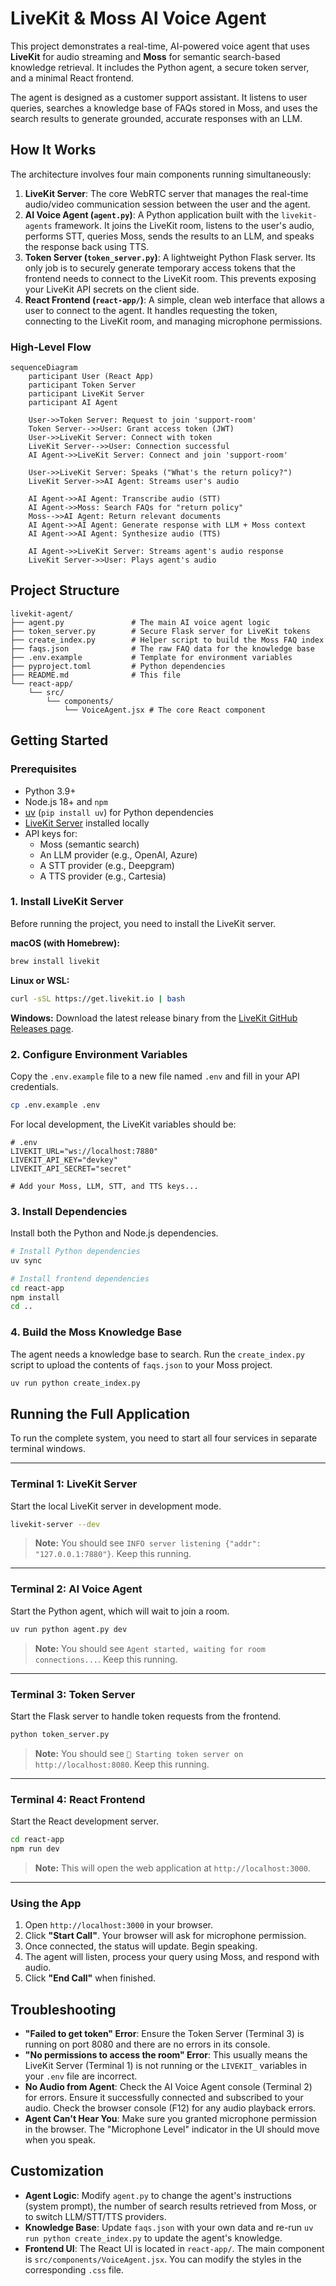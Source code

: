 # LiveKit & Moss AI Voice Agent

This project demonstrates a real-time, AI-powered voice agent that uses **LiveKit** for audio streaming and **Moss** for semantic search-based knowledge retrieval. It includes the Python agent, a secure token server, and a minimal React frontend.

The agent is designed as a customer support assistant. It listens to user queries, searches a knowledge base of FAQs stored in Moss, and uses the search results to generate grounded, accurate responses with an LLM.

## How It Works

The architecture involves four main components running simultaneously:

1.  **LiveKit Server**: The core WebRTC server that manages the real-time audio/video communication session between the user and the agent.
2.  **AI Voice Agent (`agent.py`)**: A Python application built with the `livekit-agents` framework. It joins the LiveKit room, listens to the user's audio, performs STT, queries Moss, sends the results to an LLM, and speaks the response back using TTS.
3.  **Token Server (`token_server.py`)**: A lightweight Python Flask server. Its only job is to securely generate temporary access tokens that the frontend needs to connect to the LiveKit room. This prevents exposing your LiveKit API secrets on the client side.
4.  **React Frontend (`react-app/`)**: A simple, clean web interface that allows a user to connect to the agent. It handles requesting the token, connecting to the LiveKit room, and managing microphone permissions.

### High-Level Flow

```mermaid
sequenceDiagram
    participant User (React App)
    participant Token Server
    participant LiveKit Server
    participant AI Agent

    User->>Token Server: Request to join 'support-room'
    Token Server-->>User: Grant access token (JWT)
    User->>LiveKit Server: Connect with token
    LiveKit Server-->>User: Connection successful
    AI Agent->>LiveKit Server: Connect and join 'support-room'
    
    User->>LiveKit Server: Speaks ("What's the return policy?")
    LiveKit Server->>AI Agent: Streams user's audio
    
    AI Agent->>AI Agent: Transcribe audio (STT)
    AI Agent->>Moss: Search FAQs for "return policy"
    Moss-->>AI Agent: Return relevant documents
    AI Agent->>AI Agent: Generate response with LLM + Moss context
    AI Agent->>AI Agent: Synthesize audio (TTS)
    
    AI Agent->>LiveKit Server: Streams agent's audio response
    LiveKit Server->>User: Plays agent's audio
```

## Project Structure

```text
livekit-agent/
├── agent.py               # The main AI voice agent logic
├── token_server.py        # Secure Flask server for LiveKit tokens
├── create_index.py        # Helper script to build the Moss FAQ index
├── faqs.json              # The raw FAQ data for the knowledge base
├── .env.example           # Template for environment variables
├── pyproject.toml         # Python dependencies
├── README.md              # This file
└── react-app/
    └── src/
        └── components/
            └── VoiceAgent.jsx # The core React component
```

## Getting Started

### Prerequisites

*   Python 3.9+
*   Node.js 18+ and `npm`
*   [uv](https://github.com/astral-sh/uv) (`pip install uv`) for Python dependencies
*   [LiveKit Server](https://docs.livekit.io/oss/deployment/local/) installed locally
*   API keys for:
    *   Moss (semantic search)
    *   An LLM provider (e.g., OpenAI, Azure)
    *   A STT provider (e.g., Deepgram)
    *   A TTS provider (e.g., Cartesia)

### 1. Install LiveKit Server

Before running the project, you need to install the LiveKit server.

**macOS (with Homebrew):**
```bash
brew install livekit
```

**Linux or WSL:**
```bash
curl -sSL https://get.livekit.io | bash
```

**Windows:**
Download the latest release binary from the [LiveKit GitHub Releases page](https://github.com/livekit/livekit/releases).

### 2. Configure Environment Variables

Copy the `.env.example` file to a new file named `.env` and fill in your API credentials.

```bash
cp .env.example .env
```

For local development, the LiveKit variables should be:

```env
# .env
LIVEKIT_URL="ws://localhost:7880"
LIVEKIT_API_KEY="devkey"
LIVEKIT_API_SECRET="secret"

# Add your Moss, LLM, STT, and TTS keys...
```

### 3. Install Dependencies

Install both the Python and Node.js dependencies.

```bash
# Install Python dependencies
uv sync

# Install frontend dependencies
cd react-app
npm install
cd ..
```

### 4. Build the Moss Knowledge Base

The agent needs a knowledge base to search. Run the `create_index.py` script to upload the contents of `faqs.json` to your Moss project.

```bash
uv run python create_index.py
```

## Running the Full Application

To run the complete system, you need to start all four services in separate terminal windows.

---

### Terminal 1: LiveKit Server

Start the local LiveKit server in development mode.

```bash
livekit-server --dev
```
> **Note:** You should see `INFO server listening {"addr": "127.0.0.1:7880"}`. Keep this running.

---

### Terminal 2: AI Voice Agent

Start the Python agent, which will wait to join a room.

```bash
uv run python agent.py dev
```
> **Note:** You should see `Agent started, waiting for room connections...`. Keep this running.

---

### Terminal 3: Token Server

Start the Flask server to handle token requests from the frontend.

```bash
python token_server.py
```
> **Note:** You should see `🚀 Starting token server on http://localhost:8080`. Keep this running.

---

### Terminal 4: React Frontend

Start the React development server.

```bash
cd react-app
npm run dev
```
> **Note:** This will open the web application at `http://localhost:3000`.

---

### Using the App

1.  Open `http://localhost:3000` in your browser.
2.  Click **"Start Call"**. Your browser will ask for microphone permission.
3.  Once connected, the status will update. Begin speaking.
4.  The agent will listen, process your query using Moss, and respond with audio.
5.  Click **"End Call"** when finished.

## Troubleshooting

*   **"Failed to get token" Error**: Ensure the Token Server (Terminal 3) is running on port 8080 and there are no errors in its console.
*   **"No permissions to access the room" Error**: This usually means the LiveKit Server (Terminal 1) is not running or the `LIVEKIT_` variables in your `.env` file are incorrect.
*   **No Audio from Agent**: Check the AI Voice Agent console (Terminal 2) for errors. Ensure it successfully connected and subscribed to your audio. Check the browser console (F12) for any audio playback errors.
*   **Agent Can't Hear You**: Make sure you granted microphone permission in the browser. The "Microphone Level" indicator in the UI should move when you speak.

## Customization

*   **Agent Logic**: Modify `agent.py` to change the agent's instructions (system prompt), the number of search results retrieved from Moss, or to switch LLM/STT/TTS providers.
*   **Knowledge Base**: Update `faqs.json` with your own data and re-run `uv run python create_index.py` to update the agent's knowledge.
*   **Frontend UI**: The React UI is located in `react-app/`. The main component is `src/components/VoiceAgent.jsx`. You can modify the styles in the corresponding `.css` file.
